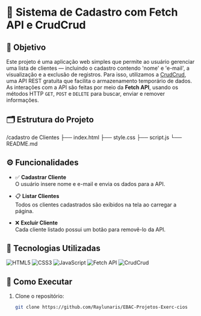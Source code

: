 # 🧾 Sistema de Cadastro com Fetch API e CrudCrud

## 📌 Objetivo

Este projeto é uma aplicação web simples que permite ao usuário gerenciar uma lista de clientes — incluindo o cadastro contendo 'nome' e 'e-mail', 
a visualização e a exclusão de registros. Para isso, utilizamos a [CrudCrud](https://crudcrud.com/), 
uma API REST gratuita que facilita o armazenamento temporário de dados. 
As interações com a API são feitas por meio da **Fetch API**, usando os métodos HTTP `GET`, `POST` e `DELETE` para buscar, enviar e remover informações.


## 🗂️ Estrutura do Projeto

/cadastro de Clientes
├── index.html
├── style.css
├── script.js
└── README.md

## ⚙️ Funcionalidades

- ✅ **Cadastrar Cliente**  
  O usuário insere nome e e-mail e envia os dados para a API.

- 📋 **Listar Clientes**  
  Todos os clientes cadastrados são exibidos na tela ao carregar a página.

- ❌ **Excluir Cliente**  
  Cada cliente listado possui um botão para removê-lo da API.
  
## 🔗 Tecnologias Utilizadas

![HTML5](https://img.shields.io/badge/HTML5-E34F26?style=for-the-badge&logo=html5&logoColor=white)
![CSS3](https://img.shields.io/badge/CSS3-1572B6?style=for-the-badge&logo=css3&logoColor=white)
![JavaScript](https://img.shields.io/badge/JavaScript-F7DF1E?style=for-the-badge&logo=javascript&logoColor=black)
![Fetch API](https://img.shields.io/badge/Fetch%20API-Informational?style=for-the-badge&color=4A90E2)
![CrudCrud](https://img.shields.io/badge/CrudCrud-REST%20API-blueviolet?style=for-the-badge)

## 🚀 Como Executar

1. Clone o repositório:
   ```bash
   git clone https://github.com/Raylunaris/EBAC-Projetos-Exerc-cios
